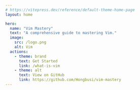 ```yaml
---
# https://vitepress.dev/reference/default-theme-home-page
layout: home

hero:
  name: "Vim Mastery"
  text: "A comprehensive guide to mastering Vim."
  image:
    src: /logo.png
    alt: Vim
  actions:
    - theme: brand
      text: Get Started
      link: /what-is-vim
    - theme: alt
      text: View on GitHub 
      link: https://github.com/Hongbusi/vim-mastery
---
```


